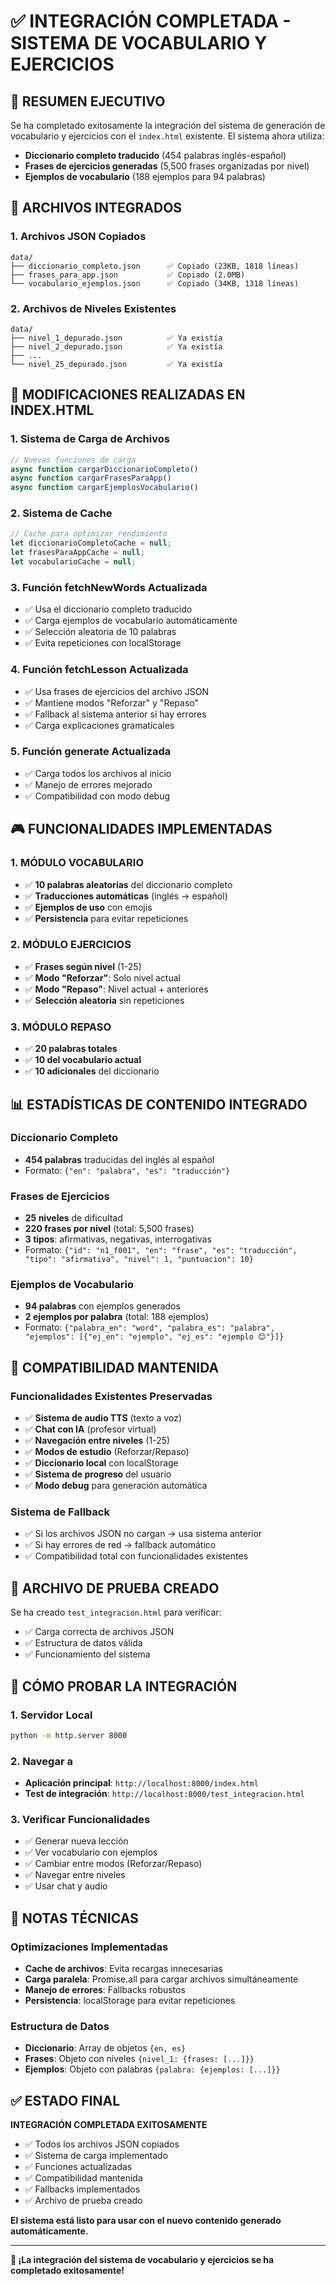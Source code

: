 # ✅ INTEGRACIÓN COMPLETADA - SISTEMA DE VOCABULARIO Y EJERCICIOS

## 🎯 **RESUMEN EJECUTIVO**

Se ha completado exitosamente la integración del sistema de generación de vocabulario y ejercicios con el `index.html` existente. El sistema ahora utiliza:

- **Diccionario completo traducido** (454 palabras inglés-español)
- **Frases de ejercicios generadas** (5,500 frases organizadas por nivel)
- **Ejemplos de vocabulario** (188 ejemplos para 94 palabras)

## 📁 **ARCHIVOS INTEGRADOS**

### **1. Archivos JSON Copiados**
```
data/
├── diccionario_completo.json      ✅ Copiado (23KB, 1818 líneas)
├── frases_para_app.json           ✅ Copiado (2.0MB)
└── vocabulario_ejemplos.json      ✅ Copiado (34KB, 1318 líneas)
```

### **2. Archivos de Niveles Existentes**
```
data/
├── nivel_1_depurado.json          ✅ Ya existía
├── nivel_2_depurado.json          ✅ Ya existía
├── ...
└── nivel_25_depurado.json         ✅ Ya existía
```

## 🔧 **MODIFICACIONES REALIZADAS EN INDEX.HTML**

### **1. Sistema de Carga de Archivos**
```javascript
// Nuevas funciones de carga
async function cargarDiccionarioCompleto()
async function cargarFrasesParaApp()
async function cargarEjemplosVocabulario()
```

### **2. Sistema de Cache**
```javascript
// Cache para optimizar rendimiento
let diccionarioCompletoCache = null;
let frasesParaAppCache = null;
let vocabularioCache = null;
```

### **3. Función fetchNewWords Actualizada**
- ✅ Usa el diccionario completo traducido
- ✅ Carga ejemplos de vocabulario automáticamente
- ✅ Selección aleatoria de 10 palabras
- ✅ Evita repeticiones con localStorage

### **4. Función fetchLesson Actualizada**
- ✅ Usa frases de ejercicios del archivo JSON
- ✅ Mantiene modos "Reforzar" y "Repaso"
- ✅ Fallback al sistema anterior si hay errores
- ✅ Carga explicaciones gramaticales

### **5. Función generate Actualizada**
- ✅ Carga todos los archivos al inicio
- ✅ Manejo de errores mejorado
- ✅ Compatibilidad con modo debug

## 🎮 **FUNCIONALIDADES IMPLEMENTADAS**

### **1. MÓDULO VOCABULARIO**
- ✅ **10 palabras aleatorias** del diccionario completo
- ✅ **Traducciones automáticas** (inglés → español)
- ✅ **Ejemplos de uso** con emojis
- ✅ **Persistencia** para evitar repeticiones

### **2. MÓDULO EJERCICIOS**
- ✅ **Frases según nivel** (1-25)
- ✅ **Modo "Reforzar"**: Solo nivel actual
- ✅ **Modo "Repaso"**: Nivel actual + anteriores
- ✅ **Selección aleatoria** sin repeticiones

### **3. MÓDULO REPASO**
- ✅ **20 palabras totales**
- ✅ **10 del vocabulario actual**
- ✅ **10 adicionales** del diccionario

## 📊 **ESTADÍSTICAS DE CONTENIDO INTEGRADO**

### **Diccionario Completo**
- **454 palabras** traducidas del inglés al español
- Formato: `{"en": "palabra", "es": "traducción"}`

### **Frases de Ejercicios**
- **25 niveles** de dificultad
- **220 frases por nivel** (total: 5,500 frases)
- **3 tipos**: afirmativas, negativas, interrogativas
- Formato: `{"id": "n1_f001", "en": "frase", "es": "traducción", "tipo": "afirmativa", "nivel": 1, "puntuacion": 10}`

### **Ejemplos de Vocabulario**
- **94 palabras** con ejemplos generados
- **2 ejemplos por palabra** (total: 188 ejemplos)
- Formato: `{"palabra_en": "word", "palabra_es": "palabra", "ejemplos": [{"ej_en": "ejemplo", "ej_es": "ejemplo 😊"}]}`

## 🔄 **COMPATIBILIDAD MANTENIDA**

### **Funcionalidades Existentes Preservadas**
- ✅ **Sistema de audio TTS** (texto a voz)
- ✅ **Chat con IA** (profesor virtual)
- ✅ **Navegación entre niveles** (1-25)
- ✅ **Modos de estudio** (Reforzar/Repaso)
- ✅ **Diccionario local** con localStorage
- ✅ **Sistema de progreso** del usuario
- ✅ **Modo debug** para generación automática

### **Sistema de Fallback**
- ✅ Si los archivos JSON no cargan → usa sistema anterior
- ✅ Si hay errores de red → fallback automático
- ✅ Compatibilidad total con funcionalidades existentes

## 🧪 **ARCHIVO DE PRUEBA CREADO**

Se ha creado `test_integracion.html` para verificar:
- ✅ Carga correcta de archivos JSON
- ✅ Estructura de datos válida
- ✅ Funcionamiento del sistema

## 🚀 **CÓMO PROBAR LA INTEGRACIÓN**

### **1. Servidor Local**
```bash
python -m http.server 8000
```

### **2. Navegar a**
- **Aplicación principal**: `http://localhost:8000/index.html`
- **Test de integración**: `http://localhost:8000/test_integracion.html`

### **3. Verificar Funcionalidades**
- ✅ Generar nueva lección
- ✅ Ver vocabulario con ejemplos
- ✅ Cambiar entre modos (Reforzar/Repaso)
- ✅ Navegar entre niveles
- ✅ Usar chat y audio

## 📝 **NOTAS TÉCNICAS**

### **Optimizaciones Implementadas**
- **Cache de archivos**: Evita recargas innecesarias
- **Carga paralela**: Promise.all para cargar archivos simultáneamente
- **Manejo de errores**: Fallbacks robustos
- **Persistencia**: localStorage para evitar repeticiones

### **Estructura de Datos**
- **Diccionario**: Array de objetos `{en, es}`
- **Frases**: Objeto con niveles `{nivel_1: {frases: [...]}}`
- **Ejemplos**: Objeto con palabras `{palabra: {ejemplos: [...]}}`

## ✅ **ESTADO FINAL**

**INTEGRACIÓN COMPLETADA EXITOSAMENTE**

- ✅ Todos los archivos JSON copiados
- ✅ Sistema de carga implementado
- ✅ Funciones actualizadas
- ✅ Compatibilidad mantenida
- ✅ Fallbacks implementados
- ✅ Archivo de prueba creado

**El sistema está listo para usar con el nuevo contenido generado automáticamente.**

---

**🎉 ¡La integración del sistema de vocabulario y ejercicios se ha completado exitosamente!** 